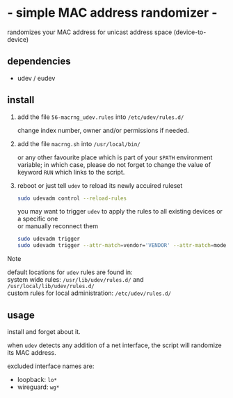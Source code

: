 # - simple MAC address randomizer -

randomizes your MAC address for unicast address space (device-to-device)

## dependencies

- udev / eudev

## install

1. add the file `56-macrng_udev.rules` into `/etc/udev/rules.d/`

	change index number, owner and/or permissions if needed.

2. add the file `macrng.sh` into `/usr/local/bin/`

	or any other favourite place which is part of your `$PATH` environment variable;
	in which case, please do not forget to change the value of keyword `RUN` which links to the script.

3. reboot or just tell `udev` to reload its newly accuired ruleset

	```sh
	sudo udevadm control --reload-rules
	```
	you may want to trigger `udev` to apply the rules to all existing devices or a specific one
	<br/>or manually reconnect them
	```sh
	sudo udevadm trigger
	sudo udevadm trigger --attr-match=vendor='VENDOR' --attr-match=model='MODEL'
	```
> [!NOTE]
> default locations for `udev` rules are found in: <br/>
> system wide rules:  `/usr/lib/udev/rules.d/` and `/usr/local/lib/udev/rules.d/` <br/>
> custom rules for local administration:  `/etc/udev/rules.d/` <br/>

## usage

install and forget about it.

when `udev` detects any addition of a net interface, the script will randomize its MAC address.

excluded interface names are:

- loopback:		`lo*`
- wireguard:	`wg*`
